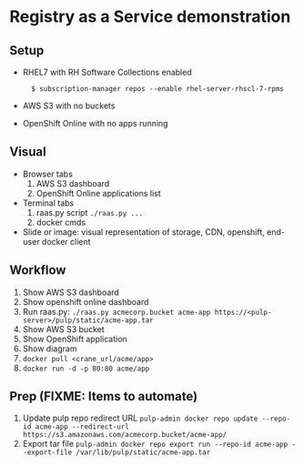 # Registry as a Service demonstration

## Setup
* RHEL7 with RH Software Collections enabled

        $ subscription-manager repos --enable rhel-server-rhscl-7-rpms

* AWS S3 with no buckets
* OpenShift Online with no apps running

## Visual
* Browser tabs
  1. AWS S3 dashboard
  1. OpenShift Online applications list
* Terminal tabs
  1. raas.py script `./raas.py ...`
  2. docker cmds
* Slide or image: visual representation of storage, CDN, openshift, end-user docker client

## Workflow
1. Show AWS S3 dashboard
1. Show openshift online dashboard
1. Run raas.py: `./raas.py acmecorp.bucket acme-app https://<pulp-server>/pulp/static/acme-app.tar`
1. Show AWS S3 bucket
1. Show OpenShift application
1. Show diagram
1. `docker pull <crane_url/acme/app>`
1. `docker run -d -p 80:80 acme/app`

## Prep (FIXME: Items to automate)
1. Update pulp repo redirect URL
   ```pulp-admin docker repo update --repo-id acme-app --redirect-url https://s3.amazonaws.com/acmecorp.bucket/acme-app/```
1. Export tar file
   ```pulp-admin docker repo export run --repo-id acme-app --export-file /var/lib/pulp/static/acme-app.tar```
